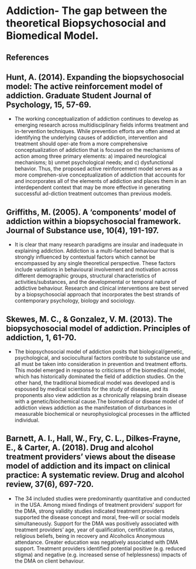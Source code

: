 # Addiction- The gap between the theoretical Biopsychosocial and Biomedical Model.
## References
## Hunt, A. (2014). Expanding the biopsychosocial model: The active reinforcement model of addiction. Graduate Student Journal of Psychology, 15, 57-69.
- The   working   conceptualization   of    addiction   continues  to  develop  as  emerging  research  across  multidisciplinary  fields  informs  treatment  and  in-tervention  techniques.    While  prevention  efforts  are  often  aimed  at  identifying  the  underlying  causes  of   addiction,  intervention  and  treatment  should  oper-ate  from  a  more  comprehensive  conceptualization  of   addiction  that  is  focused  on  the  mechanisms  of   action  among  three  primary  elements: a)  impaired  neurological  mechanisms;  b)  unmet  psychological  needs; and c) dysfunctional behavior. Thus, the proposed active reinforcement  model  serves  as  a  more  comprehen-sive conceptualization of  addiction that accounts for and  incorporates  all  of   the  elements  of   addiction  and  places  them  in  an  interdependent  context  that  may  be  more  effective  in  generating  successful  ad-diction  treatment  outcomes  than  previous  models.    
 ## Griffiths, M. (2005). A ‘components’ model of addiction within a biopsychosocial framework. Journal of Substance use, 10(4), 191-197.
 - It is clear that many research paradigms are insular and inadequate in explaining addiction. Addiction is a multi-faceted behaviour that is strongly
influenced by contextual factors which cannot be encompassed by any single theoretical perspective. These factors include variations in behavioural
involvement and motivation across different demographic groups, structural
characteristics of activities/substances, and the developmental or temporal
nature of addictive behaviour. Research and clinical interventions are best
served by a biopsychosocial approach that incorporates the best strands of
contemporary psychology, biology and sociology.
## Skewes, M. C., & Gonzalez, V. M. (2013). The biopsychosocial model of addiction. Principles of addiction, 1, 61-70. 
 - The biopsychosocial model of addiction posits that
biological/genetic, psychological, and sociocultural
factors contribute to substance use and all must be taken
into consideration in prevention and treatment efforts. This model emerged in response to criticisms of the
biomedical model, which has historically dominated
the field of addiction studies. On the other hand, the traditional biomedical
model was developed and is espoused by medical scientists for the study of disease, and its proponents also
view addiction as a chronically relapsing brain disease
with a genetic/biochemical cause.The biomedical or
disease model of addiction views addiction as the manifestation of disturbances in measurable biochemical or
neurophysiological processes in the afflicted individual.
## Barnett, A. I., Hall, W., Fry, C. L., Dilkes‐Frayne, E., & Carter, A. (2018). Drug and alcohol treatment providers’ views about the disease model of addiction and its impact on clinical practice: A systematic review. Drug and alcohol review, 37(6), 697-720.
- The 34 included studies were predominantly quantitative and conducted in the USA. Among mixed findings of treatment providers’ support for the DMA, strong validity studies indicated treatment providers supported the disease concept and moral, free-will or social models simultaneously. Support for the DMA was positively associated with treatment providers’ age, year of qualification, certification status, religious beliefs, being in recovery and Alcoholics Anonymous attendance. Greater education was negatively associated with DMA support. Treatment providers identified potential positive (e.g. reduced stigma) and negative (e.g. increased sense of helplessness) impacts of the DMA on client behaviour.
